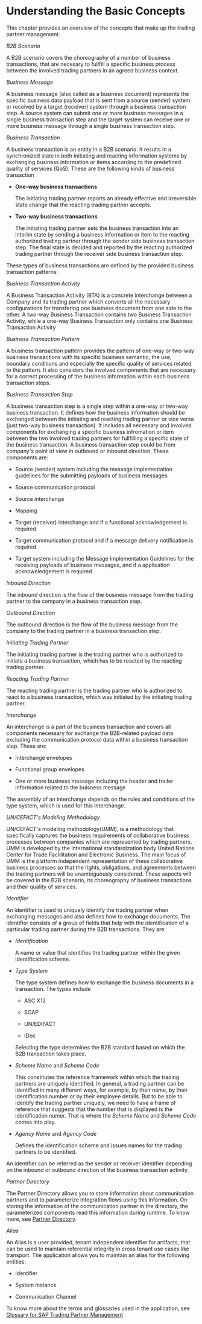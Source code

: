 <!-- loio74c068dd9ff34c588797a694d6bfad4e -->

# Understanding the Basic Concepts

This chapter provides an overview of the concepts that make up the trading partner management.

*B2B Scenario*

A B2B scenario covers the choreography of a number of business transactions, that are necesary to fullfill a specific business process between the involved trading partners in an agreed business context.

*Business Message*

A business message \(also called as a business document\) represents the specific business data payload that is sent from a source \(sender\) system or received by a target \(receiver\) system through a business transaction step. A source system can submit one or more business messages in a single business transaction step and the target system can receive one or more business message through a single business transaction step.

*Business Transaction*

A business transaction is an entity in a B2B scenario. It results in a synchronized state in both initiating and reacting information systems by exchanging business information or items according to the predefined quality of services \(QoS\). These are the following kinds of business transaction

-   **One-way business transactions**

    The initiating trading partner reports an already effective and irreversible state change that the reacting trading partner accepts.

-   **Two-way business transactions**

    The initiating trading partner sets the business transaction into an interim state by sending a business information or item to the reacting authorized trading partner through the sender side business transaction step. The final state is decided and reported by the reacting authorized trading partner through the receiver side business transaction step.


These types of business transactions are defined by the provided business transaction patterns.

*Business Transaction Activity*

A Business Transaction Activity \(BTA\) is a concrete interchange between a Company and its trading partner which converts all the necessary configurations for transfering one business document from one side to the other. A two-way Business Transaction contains two Business Transaction Activity, while a one-way Business Transaction only contains one Business Transaction Activity

*Business Transaction Pattern*

A business transaction pattern provides the pattern of one-way or two-way business transactions with its specific business semantic, the use, boundary conditions and especially the specific quality of services related to the pattern. It also considers the involved components that are necessary for a correct processing of the business information within each business transaction steps.

*Business Transaction Step*

A business transaction step is a single step within a one-way or two-way business transaction. It defines how the business information should be exchanged between the initiating and reacting trading partner or vice versa \(just two-way business transaction\). It includes all necessary and involved components for exchanging a specific business infromation or item between the two involved trading partners for fullfilling a specific state of the business transaction. A business transaction step could be from company's point of view in outbound or inbound direction. These components are:

-   Source \(sender\) system including the message implementation guidelines for the submitting payloads of business messages

-   Source communication protocol
-   Source interchange
-   Mapping
-   Target \(receiver\) interchange and if a functional acknowledgement is required
-   Target communication protocol and if a message delivery notification is required
-   Target system including the Message Implementation Guidelines for the receiving payloads of business messages, and if a application acknoweledgement is required

*Inbound Direction*

The inbound direction is the flow of the business message from the trading partner to the company in a business transaction step.

*Outbound Direction*

The outbound direction is the flow of the business message from the company to the trading partner in a business transaction step.

*Initiating Trading Partner*

The initiating trading partner is the trading partner who is authorized to initiate a business transaction, which has to be reacted by the reacting trading partner.

*Reacting Trading Partner*

The reacting trading partner is the trading partner who is authorized to react to a business transaction, which was initiated by the initiating trading partner.

*Interchange*

An interchange is a part of the business transaction and covers all components necessary for exchange the B2B-related payload data excluding the communication protocol data within a business transaction step. These are:

-   Interchange envelopes

-   Functional group envelopes

-   One or more business message including the header and trailer information related to the buisness message

The assembly of an interchange depends on the rules and conditions of the type system, which is used for this interchange.

*UN/CEFACT's Modeling Methodology*

UN/CEFACT's modeling methodology\(UMM\), is a methodology that specifically captures the business requirements of collaborative business processes between companies which are represented by trading partners. UMM is developed by the international standardization body United Nations Center for Trade Faclilitation and Electronic Business. The main focus of UMM is the platform independent representation of these collaborative business processes so that the rights, obligations, and agreements between the trading partners will be unambiguously considered. These aspects will be covered in the B2B scenario, its choreography of business transactions and their quality of services.

*Identifier*

An identifier is used to uniquely identify the trading partner when exchanging messages and also defines how to exchange documents. The identifier consists of a group of fields that help with the identification of a particular trading partner during the B2B transactions. They are:

-   *Identification*

    A name or value that identifies the trading partner within the given identification scheme.

-   *Type System*

    The type system defines how to exchange the business documents in a transaction. The types include

    -   ASC X12

    -   SOAP
    -   UN/EDIFACT
    -   IDoc

    Selecting the type determines the B2B standard based on which the B2B transaction takes place.

-   *Scheme Name* and *Scheme Code*

    This constitutes the reference framework within which the trading partners are uniquely identified. In general, a trading partner can be identified in many different ways, for example, by their name, by their identification number or by their employee details. But to be able to identify the trading partner uniquely, we need to have a frame of reference that suggests that the number that is displayed is the identification numer. That is where the *Scheme Name* and *Scheme Code* comes into play.

-   *Agency Name* and *Agency Code*

    Defines the identification scheme and issues names for the trading partners to be identified.


An identifier can be referred as the sender or receiver identifier depending on the inbound or outbound direction of the business transaction activity.

*Partner Directory*

The Partner Directory allows you to store information about communication partners and to parameterize integration flows using this information. On storing the information of the communication partner in the directory, the parameterized components read this information during runtime. To know more, see [Partner Directory](https://help.sap.com/docs/CLOUD_INTEGRATION/368c481cd6954bdfa5d0435479fd4eaf/e7fa1e2cd16049b7bfefe938355a574c.html).

*Alias*

An Alias is a user provided, tenant independent identifier for artifacts, that can be used to maintain referential integrity in cross tenant use cases like transport. The application allows you to maintain an alias for the following entities:

-   Identifier

-   System Instance
-   Communication Channel

To know more about the terms and glossaries used in the application, see [Glossary for SAP Trading Partner Management](../glossary-for-sap-trading-partner-management-81860a4.md)

